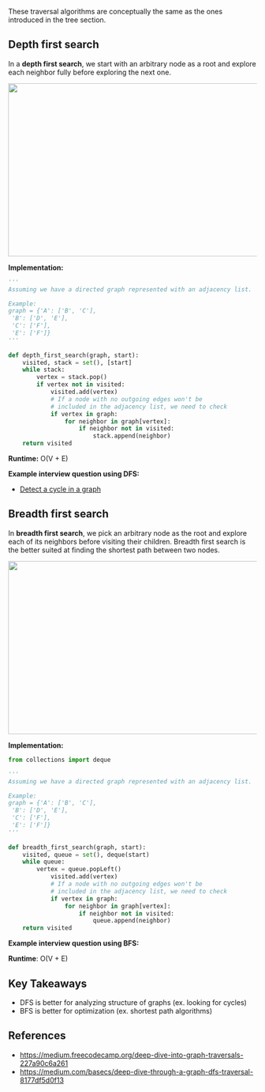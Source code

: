 These traversal algorithms are conceptually the same as the ones introduced in the tree section.

## Depth first search
In a **depth first search**, we start with an arbitrary node as a root and explore each neighbor fully before exploring the next one. 

<img src="https://i.imgur.com/pkvWwSF.png" width="544" height="350"/>

**Implementation:**
```python
'''
Assuming we have a directed graph represented with an adjacency list.

Example:
graph = {'A': ['B', 'C'],  
 'B': ['D', 'E'],  
 'C': ['F'],  
 'E': ['F']}
'''
  
def depth_first_search(graph, start):  
    visited, stack = set(), [start] 
    while stack:
        vertex = stack.pop()
        if vertex not in visited:
            visited.add(vertex)
            # If a node with no outgoing edges won't be 
            # included in the adjacency list, we need to check
            if vertex in graph:
                for neighbor in graph[vertex]:
                    if neighbor not in visited:
                        stack.append(neighbor)
    return visited
```

**Runtime:** O(V + E)

**Example interview question using DFS:**
* [Detect a cycle in a graph](https://www.geeksforgeeks.org/detect-cycle-in-a-graph/) 

## Breadth first search
In **breadth first search**, we pick an arbitrary node as the root and explore each of its neighbors before visiting their children. Breadth first search is the better suited at finding the shortest path between two nodes.

<img src="https://i.imgur.com/S0369iR.png" width="679" height="350"/>

**Implementation:**
```python
from collections import deque

'''
Assuming we have a directed graph represented with an adjacency list.

Example:
graph = {'A': ['B', 'C'],  
 'B': ['D', 'E'],  
 'C': ['F'],  
 'E': ['F']}
'''
  
def breadth_first_search(graph, start):  
    visited, queue = set(), deque(start)
    while queue:
        vertex = queue.popLeft()
            visited.add(vertex)
            # If a node with no outgoing edges won't be 
            # included in the adjacency list, we need to check
            if vertex in graph:
                for neighbor in graph[vertex]:
                    if neighbor not in visited:
                        queue.append(neighbor)
    return visited
```


**Example interview question using BFS:**


**Runtime**: O(V + E)

## Key Takeaways
* DFS is better for analyzing structure of graphs (ex. looking for cycles)
* BFS is better for optimization (ex. shortest path algorithms)

## References

* https://medium.freecodecamp.org/deep-dive-into-graph-traversals-227a90c6a261
* https://medium.com/basecs/deep-dive-through-a-graph-dfs-traversal-8177df5d0f13